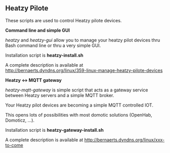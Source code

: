 Heatzy Pilote
------

These scripts are used to control Heatzy pilote devices.


**Command line and simple GUI**

<i>heatzy</i> and <i>heatzy-gui</i> allow you to manage your heatzy pilot devices thru Bash command line or thru a very simple GUI.

Installation script is **heatzy-install.sh**

A complete description is available at http://bernaerts.dyndns.org/linux/359-linux-manage-heatzy-pilote-devices


**Heatzy <-> MQTT gateway**

<i>heatzy-mqtt-gateway</i> is simple script that acts as a gateway service between Heatzy servers and a simple MQTT broker.

Your Heatzy pilot devices are becoming a simple MQTT controlled IOT.

This opens lots of possibilities with most domotic solutions (OpenHab, Domoticz, ...).

Installation script is **heatzy-gateway-install.sh**

A complete description is available at http://bernaerts.dyndns.org/linux/xxx-to-come
